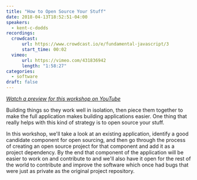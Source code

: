 ```yaml
---
title: "How to Open Source Your Stuff"
date: 2018-04-13T18:52:51-04:00
speakers:
  - kent-c-dodds
recordings:
  crowdcast:
      url: https://www.crowdcast.io/e/fundamental-javascript/3
      start_time: 00:02
  vimeo:
      url: https://vimeo.com/431836942
      length: "1:58:27"
categories:
  - software
draft: false
---
```


[_Watch a preview for this workshop on YouTube_](https://www.youtube.com/watch?v=6mtPPkKchcQ)

Building things so they work well in isolation, then piece them together to make the full application makes building applications easier. One thing that really helps with this kind of strategy is to open source your stuff.

In this workshop, we'll take a look at an existing application, identify a good candidate component for open sourcing, and then go through the process of creating an open source project for that component and add it as a project dependency. By the end that component of the application will be easier to work on and contribute to and we'll also have it open for the rest of the world to contribute and improve the software which once had bugs that were just as private as the original project repository.
